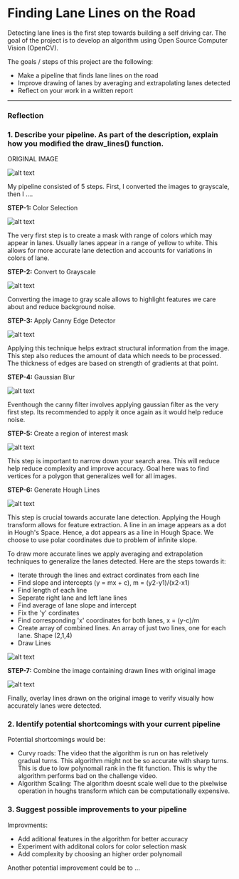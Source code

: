 # **Finding Lane Lines on the Road** 

Detecting lane lines is the first step towards building a self driving car. The goal of the project is to develop an algorithm using Open Source Computer Vision (OpenCV). 

The goals / steps of this project are the following:
* Make a pipeline that finds lane lines on the road
* Improve drawing of lanes by averaging and extrapolating lanes detected
* Reflect on your work in a written report


[//]: # (Image References)

[image1]: ./examples/grayscale.jpg "Grayscale"

---

[image2]: ./pipeline_images/original.jpg "Original"
[image3]: ./pipeline_images/image_color.jpg "Image Color"
[image4]: ./pipeline_images/image_gray.jpg "Image Gray"
[image5]: ./pipeline_images/image_gauss.jpg "Image Gauss"
[image6]: ./pipeline_images/image_canny.jpg "Image Canny"
[image7]: ./pipeline_images/image_lines.jpg "Image Lines"
[image8]: ./pipeline_images/image_lines_extrap.jpg "Image Lines Extrap"
[image9]: ./pipeline_images/image_mask.jpg "Image Mask"
[image10]: ./pipeline_images/image_final.jpg "Image Final"


### Reflection

### 1. Describe your pipeline. As part of the description, explain how you modified the draw_lines() function.

ORIGINAL IMAGE

![alt text][image2]

My pipeline consisted of 5 steps. First, I converted the images to grayscale, then I .... 

**STEP-1:** Color Selection

![alt text][image3]

The very first step is to create a mask with range of colors which may appear in lanes. Usually lanes appear in a range of yellow to white. This allows for more accurate lane detection and accounts for variations in colors of lane. 

**STEP-2:** Convert to Grayscale

![alt text][image4]

Converting the image to gray scale allows to highlight features we care about and reduce background noise.

**STEP-3:** Apply Canny Edge Detector

![alt text][image6]

Applying this technique helps extract structural information from the image. This step also reduces the amount of data which needs to be processed. The thickness of edges are based on strength of gradients at that point. 

**STEP-4:** Gaussian Blur

![alt text][image5]

Eventhough the canny filter involves applying gaussian filter as the very first step. Its recommended to apply it once again as it would help reduce noise. 

**STEP-5:** Create a region of interest mask

![alt text][image9]

This step is important to narrow down your search area. This will reduce help reduce complexity and improve accuracy. Goal here was to find vertices for a polygon that generalizes well for all images. 

**STEP-6:** Generate Hough Lines

![alt text][image7]

This step is crucial towards accurate lane detection. Applying the Hough transform allows for feature extraction. A line in an image appears as a dot in Hough's Space. Hence, a dot appears as a line in Hough Space. We choose to use polar coordinates due to problem of infinite slope. 

To draw more accurate lines we apply averaging and extrapolation techniques to generalize the lanes detected. Here are the steps towards it:
* Iterate through the lines and extract cordinates from each line
* Find slope and intercepts (y = mx + c), m = (y2-y1)/(x2-x1)
* Find length of each line
* Seperate right lane and left lane lines
* Find average of lane slope and intercept
* Fix the 'y' cordinates
* Find corresponding 'x' coordinates for both lanes, x = (y-c)/m
* Create array of combined lines. An array of just two lines, one for each lane. Shape (2,1,4)
* Draw Lines

![alt text][image8]

**STEP-7:** Combine the image containing drawn lines with original image

![alt text][image10]

Finally, overlay lines drawn on the original image to verify visually how accurately lanes were detected. 


### 2. Identify potential shortcomings with your current pipeline

Potential shortcomings would be:
* Curvy roads: The video that the algorithm is run on has reletively gradual turns. This algorithm might not be so accurate with sharp turns. This is due to low polynomail rank in the fit function. This is why the algorithm performs bad on the challenge video.
* Algorithm Scaling: The algorithm doesnt scale well due to the pixelwise operation in houghs transform which can be computationally expensive.


### 3. Suggest possible improvements to your pipeline

Improvments:
* Add aditional features in the algorithm for better accuracy
* Experiment with additonal colors for color selection mask
* Add complexity by choosing an higher order polynomail

Another potential improvement could be to ...
